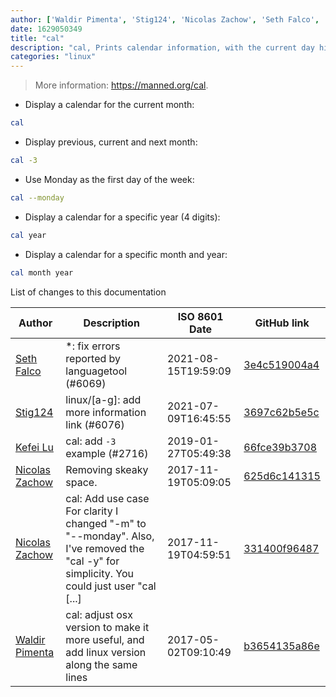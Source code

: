```yaml
---
author: ['Waldir Pimenta', 'Stig124', 'Nicolas Zachow', 'Seth Falco', 'Kefei Lu']
date: 1629050349
title: "cal"
description: "cal, Prints calendar information, with the current day highlighted."
categories: "linux"
---
```

> More information: <https://manned.org/cal>.

- Display a calendar for the current month:

```bash
cal
```

- Display previous, current and next month:

```bash
cal -3
```

- Use Monday as the first day of the week:

```bash
cal --monday
```

- Display a calendar for a specific year (4 digits):

```bash
cal year
```

- Display a calendar for a specific month and year:

```bash
cal month year
```
List of changes to this documentation


Author | Description | ISO 8601 Date | GitHub link
------|-----|-----|-----
[Seth Falco](mailto:seth@falco.fun) | *: fix errors reported by languagetool (#6069) | 2021-08-15T19:59:09 | [3e4c519004a4](https://github.com/tldr-pages/tldr/commit/3e4c519004a471c861cdc609fd7239ee3355671c)
[Stig124](mailto:stigpro@outlook.fr) | linux/[a-g]: add more information link (#6076) | 2021-07-09T16:45:55 | [3697c62b5e5c](https://github.com/tldr-pages/tldr/commit/3697c62b5e5cd9bae7a99c591cb81d1ddcfbf792)
[Kefei Lu](mailto:kflu@users.noreply.github.com) | cal: add `-3` example (#2716) | 2019-01-27T05:49:38 | [66fce39b3708](https://github.com/tldr-pages/tldr/commit/66fce39b3708ea314fe8aeac8192dabe590e44f3)
[Nicolas Zachow](mailto:nicolas@nicolas.eti.br) | Removing skeaky space. | 2017-11-19T05:09:05 | [625d6c141315](https://github.com/tldr-pages/tldr/commit/625d6c141315803fbf191d6794e7ba7a2dea4cbc)
[Nicolas Zachow](mailto:nicolas@nicolas.eti.br) | cal: Add use case For clarity I changed "-m" to "--monday". Also, I've removed the "cal -y" for simplicity. You could just user "cal [...] | 2017-11-19T04:59:51 | [331400f96487](https://github.com/tldr-pages/tldr/commit/331400f9648740588e4451ec9a0324f62fd4db0c)
[Waldir Pimenta](mailto:waldyrious@gmail.com) | cal: adjust osx version to make it more useful, and add linux version along the same lines | 2017-05-02T09:10:49 | [b3654135a86e](https://github.com/tldr-pages/tldr/commit/b3654135a86e75ab5edbc322452c93dad7dad2c0)

